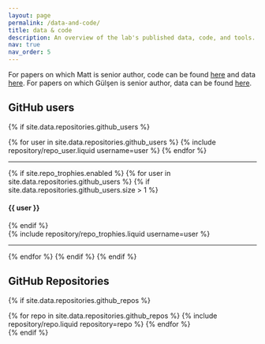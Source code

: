 ```yaml
---
layout: page
permalink: /data-and-code/
title: data & code
description: An overview of the lab's published data, code, and tools.
nav: true
nav_order: 5
---
```


For papers on which Matt is senior author, code can be found [here](https://github.com/MattNolanLab) and data [here](https://datashare.ed.ac.uk/handle/10283/777). 
For papers on which Gülşen is senior author, data can be found [here](https://datashare.ed.ac.uk/handle/10283/4369).

## GitHub users

{% if site.data.repositories.github_users %}

<div class="repositories d-flex flex-wrap flex-md-row flex-column justify-content-between align-items-center">
  {% for user in site.data.repositories.github_users %}
    {% include repository/repo_user.liquid username=user %}
  {% endfor %}
</div>

---

{% if site.repo_trophies.enabled %}
{% for user in site.data.repositories.github_users %}
{% if site.data.repositories.github_users.size > 1 %}

  <h4>{{ user }}</h4>
  {% endif %}
  <div class="repositories d-flex flex-wrap flex-md-row flex-column justify-content-between align-items-center">
  {% include repository/repo_trophies.liquid username=user %}
  </div>

---

{% endfor %}
{% endif %}
{% endif %}

## GitHub Repositories

{% if site.data.repositories.github_repos %}

<div class="repositories d-flex flex-wrap flex-md-row flex-column justify-content-between align-items-center">
  {% for repo in site.data.repositories.github_repos %}
    {% include repository/repo.liquid repository=repo %}
  {% endfor %}
</div>
{% endif %}
